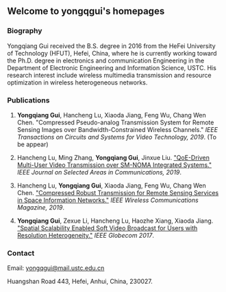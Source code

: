 ## Welcome to yongqgui's homepages

### Biography
Yongqiang Gui received the B.S. degree in 2016 from the HeFei University of Technology (HFUT), Hefei, China, where he is currently working toward the Ph.D. degree in electronics and communication Engineering in the Department of Electronic Engineering and Information Science, USTC. His research interest include wireless multimedia transmission and resource optimization in wireless heterogeneous networks.

### Publications

1. **Yongqiang Gui**, Hancheng Lu, Xiaoda Jiang, Feng Wu, Chang Wen Chen. "Compressed Pseudo-analog Transmission System for Remote Sensing Images over Bandwidth-Constrained Wireless Channels." *IEEE Transactions on Circuits and Systems for Video Technology, 2019*. (To be appear)

2. Hancheng Lu, Ming Zhang, **Yongqiang Gui**, Jinxue Liu. ["QoE-Driven Multi-User Video Transmission over SM-NOMA Integrated Systems."](https://ieeexplore.ieee.org/abstract/document/8765339) *IEEE Journal on Selected Areas in Communications, 2019*.

3. Hancheng Lu, **Yongqiang Gui**, Xiaoda Jiang, Feng Wu, Chang Wen Chen. ["Compressed Robust Transmission for Remote Sensing Services in Space Information Networks."](https://ieeexplore.ieee.org/abstract/document/8700140/) *IEEE Wireless Communications Magazine, 2019*.

4. **Yongqiang Gui**, Zexue Li, Hancheng Lu, Haozhe Xiang, Xiaoda Jiang. ["Spatial Scalability Enabled Soft Video Broadcast for Users with Resolution Heterogeneity."](https://ieeexplore.ieee.org/abstract/document/8254130) *IEEE Globecom 2017*.


### Contact

Email: yongqgui@mail.ustc.edu.cn

Huangshan Road 443, Hefei, Anhui, China, 230027.
